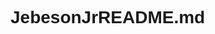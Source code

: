 # JebesonJrREADME.md
<!DOCTYPE html>
<html lang="en">
<head>
    <meta charset="UTF-8">
    <meta name="viewport" content="width=device-width, initial-scale=1.0">
    <title>README</title>
    <style>
        body {
            font-family: Arial, sans-serif;
        }

        .caption {
            font-size: 24px;
            font-weight: bold;
            opacity: 0;
            transition: opacity 2s ease-in-out;
            margin-bottom: 20px;
            color: #555;
        }

        .caption.show {
            opacity: 1;
        }
    </style>
</head>
<body>
    <div class="caption">Hello world</div>

    <h1>Hi there! 👋</h1>
    <p>I'm a <strong>Brazilian</strong> passionate about web development. With experience in <strong>HTML</strong>, I enjoy creating clean, structured, and accessible web pages. My journey in coding continues as I explore more web technologies and improve my skills every day.</p>
    <p>Feel free to connect or reach out to collaborate!</p>

    <script>
        window.onload = function() {
            document.querySelector('.caption').classList.add('show');
        }
    </script>
</body>
</html>
